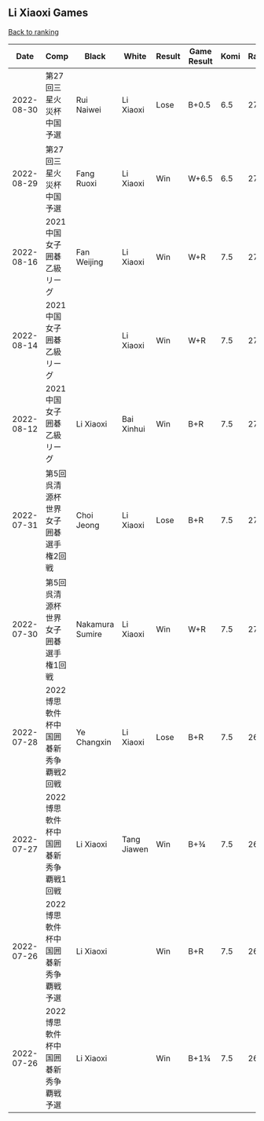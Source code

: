 ## Li Xiaoxi Games

[Back to ranking](../../index.md)




| **Date** | **Comp** | **Black** | **White** | **Result** | **Game Result** | **Komi** | **Rating** | **Diff** | 
| --- | --- | --- | --- | --- | --- | --- | --- | --- |
| 2022-08-30 | 第27回三星火災杯中国予選 | Rui Naiwei | Li Xiaoxi | Lose | B+0.5 | 6.5 | 2786 | -7 | 
| 2022-08-29 | 第27回三星火災杯中国予選 | Fang Ruoxi | Li Xiaoxi | Win | W+6.5 | 6.5 | 2793 | 54 | 
| 2022-08-16 | 2021中国女子囲碁乙級リーグ | Fan Weijing | Li Xiaoxi | Win | W+R | 7.5 | 2739 | 16 | 
| 2022-08-14 | 2021中国女子囲碁乙級リーグ |  | Li Xiaoxi | Win | W+R | 7.5 | 2723 | -6 | 
| 2022-08-12 | 2021中国女子囲碁乙級リーグ | Li Xiaoxi | Bai Xinhui | Win | B+R | 7.5 | 2729 | 19 | 
| 2022-07-31 | 第5回呉清源杯世界女子囲碁選手権2回戦 | Choi Jeong | Li Xiaoxi | Lose | B+R | 7.5 | 2710 | -8 | 
| 2022-07-30 | 第5回呉清源杯世界女子囲碁選手権1回戦  | Nakamura Sumire | Li Xiaoxi | Win | W+R | 7.5 | 2718 | 37 | 
| 2022-07-28 | 2022博思軟件杯中国囲碁新秀争覇戦2回戦 | Ye Changxin | Li Xiaoxi | Lose | B+R | 7.5 | 2681 | -2 | 
| 2022-07-27 | 2022博思軟件杯中国囲碁新秀争覇戦1回戦 | Li Xiaoxi | Tang Jiawen | Win | B+¾ | 7.5 | 2683 | 66 | 
| 2022-07-26 | 2022博思軟件杯中国囲碁新秀争覇戦予選 | Li Xiaoxi |  | Win | B+R | 7.5 | 2617 | 0 | 
| 2022-07-26 | 2022博思軟件杯中国囲碁新秀争覇戦予選 | Li Xiaoxi |  | Win | B+1¾ | 7.5 | 2617 | missing |




